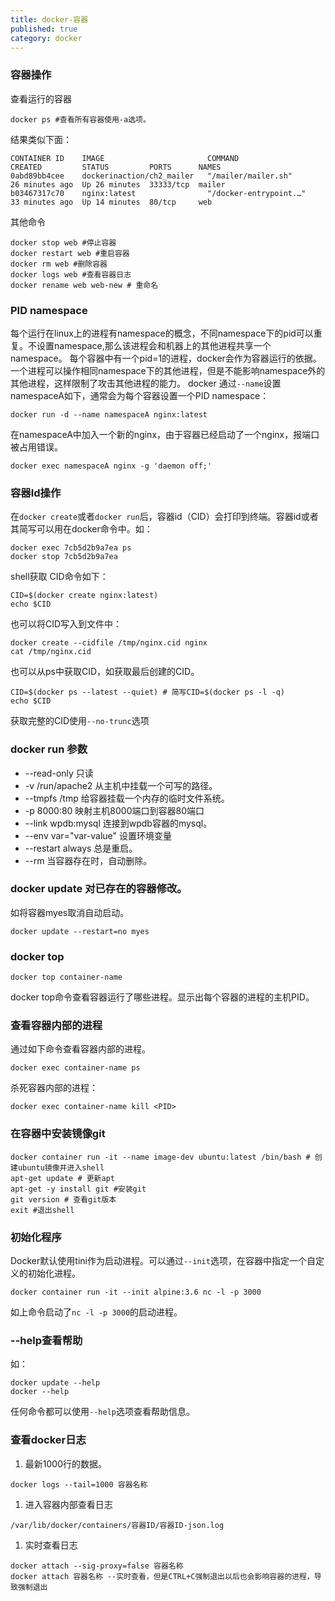 ```yaml
---
title: docker-容器
published: true
category: docker
---
```


### 容器操作
查看运行的容器
```shell script
docker ps #查看所有容器使用-a选项。
```
结果类似下面：
```
CONTAINER ID    IMAGE                       COMMAND                  CREATED         STATUS         PORTS      NAMES
0abd89bb4cee    dockerinaction/ch2_mailer   "/mailer/mailer.sh"      26 minutes ago  Up 26 minutes  33333/tcp  mailer
b03467317c70    nginx:latest                "/docker-entrypoint.…"   33 minutes ago  Up 14 minutes  80/tcp     web
```
其他命令
```shell script
docker stop web #停止容器
docker restart web #重启容器
docker rm web #删除容器
docker logs web #查看容器日志
docker rename web web-new # 重命名
```

### PID namespace
每个运行在linux上的进程有namespace的概念，不同namespace下的pid可以重复。不设置namespace,那么该进程会和机器上的其他进程共享一个namespace。
每个容器中有一个pid=1的进程，docker会作为容器运行的依据。
一个进程可以操作相同namespace下的其他进程，但是不能影响namespace外的其他进程，这样限制了攻击其他进程的能力。
docker 通过`--name`设置namespaceA如下，通常会为每个容器设置一个PID namespace：
```shell script
docker run -d --name namespaceA nginx:latest
```
在namespaceA中加入一个新的nginx，由于容器已经启动了一个nginx，报端口被占用错误。
```shell script
docker exec namespaceA nginx -g 'daemon off;'
```

### 容器Id操作
在`docker create`或者`docker run`后，容器id（CID）会打印到终端。容器id或者其简写可以用在docker命令中。如：
```
docker exec 7cb5d2b9a7ea ps
docker stop 7cb5d2b9a7ea
```
shell获取 CID命令如下：
```shell script
CID=$(docker create nginx:latest)
echo $CID
```
也可以将CID写入到文件中：
```shell script
docker create --cidfile /tmp/nginx.cid nginx
cat /tmp/nginx.cid
```
也可以从ps中获取CID，如获取最后创建的CID。
```shell script
CID=$(docker ps --latest --quiet) # 简写CID=$(docker ps -l -q)
echo $CID
```
获取完整的CID使用`--no-trunc`选项

### docker run 参数
* --read-only 只读
* -v /run/apache2 从主机中挂载一个可写的路径。
* --tmpfs /tmp  给容器挂载一个内存的临时文件系统。
* -p 8000:80 映射主机8000端口到容器80端口
* --link wpdb:mysql 连接到wpdb容器的mysql。
* --env var="var-value" 设置环境变量
* --restart always 总是重启。
* --rm 当容器存在时，自动删除。

### docker update 对已存在的容器修改。
如将容器myes取消自动启动。
```
docker update --restart=no myes 
```

### docker top
```shell script
docker top container-name
```
docker top命令查看容器运行了哪些进程。显示出每个容器的进程的主机PID。

### 查看容器内部的进程
通过如下命令查看容器内部的进程。
```shell script
docker exec container-name ps
```
杀死容器内部的进程：
```shell script
docker exec container-name kill <PID>
```

### 在容器中安装镜像git
```shell script
docker container run -it --name image-dev ubuntu:latest /bin/bash # 创建ubuntu镜像并进入shell
apt-get update # 更新apt
apt-get -y install git #安装git
git version # 查看git版本
exit #退出shell
```

### 初始化程序
Docker默认使用tini作为启动进程。可以通过`--init`选项，在容器中指定一个自定义的初始化进程。
```shell script
docker container run -it --init alpine:3.6 nc -l -p 3000
```
如上命令启动了`nc -l -p 3000`的启动进程。


### --help查看帮助
如：
```
docker update --help
docker --help
```
任何命令都可以使用`--help`选项查看帮助信息。

### 查看docker日志
1. 最新1000行的数据。
```
docker logs --tail=1000 容器名称
```
1. 进入容器内部查看日志
```
/var/lib/docker/containers/容器ID/容器ID-json.log
```
1. 实时查看日志    
```
docker attach --sig-proxy=false 容器名称
docker attach 容器名称 --实时查看，但是CTRL+C强制退出以后也会影响容器的进程，导致强制退出
```